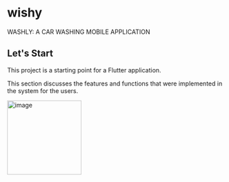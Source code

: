 # wishy

WASHLY: A CAR WASHING MOBILE APPLICATION

## Let's Start

This project is a starting point for a Flutter application.

This section discusses the features and functions that were implemented in the system for the users.

<img width="172" alt="image" src="https://user-images.githubusercontent.com/69548544/165324144-501c2836-b7a8-4ddb-8361-ac1b505c8b7b.png">
